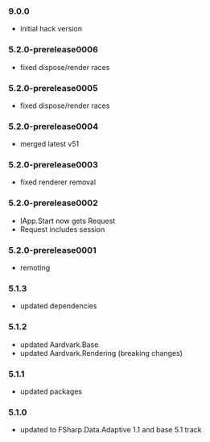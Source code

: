 ### 9.0.0
 - initial hack version

### 5.2.0-prerelease0006
 - fixed dispose/render races
 
### 5.2.0-prerelease0005
 - fixed dispose/render races

### 5.2.0-prerelease0004
 - merged latest v51
 
### 5.2.0-prerelease0003
 - fixed renderer removal
 
### 5.2.0-prerelease0002
 - IApp.Start now gets Request
 - Request includes session

### 5.2.0-prerelease0001
 - remoting

### 5.1.3
- updated dependencies

### 5.1.2
- updated Aardvark.Base
- updated Aardvark.Rendering (breaking changes)

### 5.1.1
 - updated packages

### 5.1.0
- updated to FSharp.Data.Adaptive 1.1 and base 5.1 track

